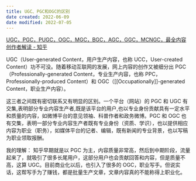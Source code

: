 ```yaml
---
title: UGC、PGC和OGC的区别
date created: 2022-06-09
date modified: 2022-07-05
---
```


[UGC，PGC，PUGC，OGC，MGC，BGC，AGC，GGC，MCNGC，最全内容创作者解读 - 知乎](https://zhuanlan.zhihu.com/p/188541515)

UGC（User-generated Content，用户生产内容，也称 UCC，User-created Content）功不可没。随着移动互联网的发展，网上内容的创作又被细分出 PGC（Professionally-generated Content，专业生产内容，也称 PPC，Professionally-produced Content）和 OGC（[[Occupationally]]-generated Content，职业生产内容）。

这三者之间既有密切联系又有明显的区别。一个平台（网站）的 PGC 和 UGC 有交集,表明部分专业内容生产者,既是该平台的用户,也以专业身份贡献具有一定水平和质量的内容，如微博平台的意见领袖、科普作者和政务微博。PGC 和 OGC 也有交集，表明一部分专业内容生产者既有专业身份（资质、学识），也以提供相应内容为职业（职务），如媒体平台的记者、编辑，既有新闻的专业背景，也以写稿为职业领取报酬。

我的理解：
知乎早期就是以 PGC 为主，内容质量非常高，然后到中期阶段，流量起来了，就吸引了很多长尾用户，这部分用户也会贡献回答和内容，但是质量不高，这算 UGC。目前商业化以后，也引入了很多的 OGC，职业写手。但说实话，这帮写手为了赚钱，都是批量生产文章，文章内容真的不能称得上职业化。
